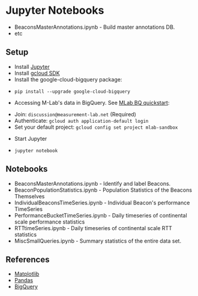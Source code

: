 # Jupyter Notebooks

- BeaconsMasterAnnotations.ipynb - Build master annotations DB.
- etc

## Setup

* Install [Jupyter](http://jupyter.org/install)
* Install [gcloud SDK](https://cloud.google.com/sdk/downloads)
* Install the google-cloud-bigquery package:

 + `pip install --upgrade google-cloud-bigquery`
 
* Accessing M-Lab's data in BigQuery. See [MLab BQ quickstart](https://www.measurementlab.net/data/docs/bq/quickstart/):

 + Join: `discussion@measurement-lab.net` (Required)
 + Authenticate: `gcloud auth application-default login`
 + Set your default project: `gcloud config set project mlab-sandbox`
 
* Start Jupyter

 + `jupyter notebook`

## Notebooks

* BeaconsMasterAnnotations.ipynb - Identify and label Beacons.
* BeaconPopulationStatistics.ipynb - Population Statistics of the Beacons Themselves
* IndividualBeaconsTimeSeries.ipynb - Individual Beacon's performance TimeSeries
* PerformanceBucketTimeSeries.ipynb - Daily timeseries of continental scale performance statistics
* RTTtimeSeries.ipynb - Daily timeseries of continental scale RTT statistics
* MiscSmallQueries.ipynb - Summary statistics of the entire data set.

## References

* [Matplotlib](https://matplotlib.org/contents.html)
* [Pandas](https://pandas.pydata.org/pandas-docs/stable/api.html)
* [BigQuery](https://cloud.google.com/bigquery/docs/reference/standard-sql/functions-and-operators)

